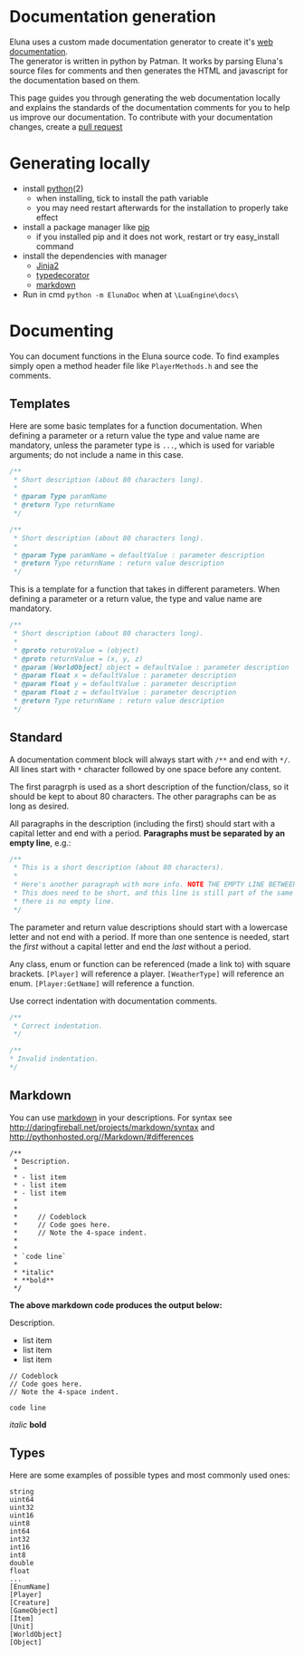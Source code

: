 # Documentation generation
Eluna uses a custom made documentation generator to create it's [web documentation](http://elunaluaengine.github.io/).  
The generator is written in python by Patman. It works by parsing Eluna's source files for comments and then generates the HTML and javascript for the documentation based on them.

This page guides you through generating the web documentation locally and explains the standards of the documentation comments for you to help us improve our documentation. To contribute with your documentation changes, create a [pull request](https://help.github.com/articles/using-pull-requests/)

# Generating locally
- install [python](https://www.python.org/)(2)
  - when installing, tick to install the path variable
  - you may need restart afterwards for the installation to properly take effect
- install a package manager like [pip](https://pip.pypa.io/en/latest/)
  - if you installed pip and it does not work, restart or try easy_install command
- install the dependencies with manager
  - [Jinja2](https://pypi.python.org/pypi/Jinja2)
  - [typedecorator](https://pypi.python.org/pypi/typedecorator)
  - [markdown](https://pypi.python.org/pypi/Markdown)
- Run in cmd `python -m ElunaDoc` when at `\LuaEngine\docs\`

# Documenting
You can document functions in the Eluna source code. To find examples simply open a method header file like `PlayerMethods.h` and see the comments.

## Templates
Here are some basic templates for a function documentation. When defining a parameter or a return value the type and value name are mandatory, unless the parameter type is `...`, which is used for variable arguments; do not include a name in this case.

```c++
/**
 * Short description (about 80 characters long).
 *
 * @param Type paramName
 * @return Type returnName
 */
```

```c++
/**
 * Short description (about 80 characters long).
 *
 * @param Type paramName = defaultValue : parameter description
 * @return Type returnName : return value description
 */
```

This is a template for a function that takes in different parameters. When defining a parameter or a return value, the type and value name are mandatory.

```c++
/**
 * Short description (about 80 characters long).
 *
 * @proto returnValue = (object)
 * @proto returnValue = (x, y, z)
 * @param [WorldObject] object = defaultValue : parameter description
 * @param float x = defaultValue : parameter description
 * @param float y = defaultValue : parameter description
 * @param float z = defaultValue : parameter description
 * @return Type returnName : return value description
 */
```

## Standard
A documentation comment block will always start with `/**` and end with `*/`.
All lines start with `*` character followed by one space before any content.

The first paragrph is used as a short description of the function/class, so it should be kept to about 80 characters. The other paragraphs can be as long as desired.

All paragraphs in the description (including the first) should start with a capital letter and end with a period.
**Paragraphs must be separated by an empty line**, e.g.:

```c++
/**
 * This is a short description (about 80 characters).
 *
 * Here's another paragraph with more info. NOTE THE EMPTY LINE BETWEEN THE PARAGRAPHS.
 * This does need to be short, and this line is still part of the same paragraph because
 * there is no empty line.
 */
 ```

The parameter and return value descriptions should start with a lowercase letter and not end with a period. If more than one sentence is needed, start the *first* without a capital letter and end the *last* without a period.

Any class, enum or function can be referenced (made a link to) with square brackets.
`[Player]` will reference a player. `[WeatherType]` will reference an enum. `[Player:GetName]` will reference a function.

Use correct indentation with documentation comments.

```c++
/**
 * Correct indentation.
 */
```

```c++
/**
* Invalid indentation.
*/
```

## Markdown
You can use [markdown](http://pythonhosted.org//Markdown/) in your descriptions.
For syntax see http://daringfireball.net/projects/markdown/syntax and http://pythonhosted.org//Markdown/#differences

```
/**
 * Description.
 *
 * - list item
 * - list item
 * - list item
 *
 *
 *     // Codeblock
 *     // Code goes here.
 *     // Note the 4-space indent.
 *
 *
 * `code line`
 *
 * *italic*
 * **bold**
 */
```

**The above markdown code produces the output below:**

Description.

- list item
- list item
- list item

```
// Codeblock
// Code goes here.
// Note the 4-space indent.
```

`code line`

*italic*
**bold**

## Types
Here are some examples of possible types and most commonly used ones:

```
string
uint64
uint32
uint16
uint8
int64
int32
int16
int8
double
float
...
[EnumName]
[Player]
[Creature]
[GameObject]
[Item]
[Unit]
[WorldObject]
[Object]
```
